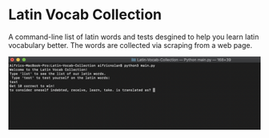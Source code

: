 # Latin Vocab Collection
 A command-line list of latin words and tests desgined to help you learn latin vocabulary better. The words are collected via scraping from a web page. 
 
 
 ![Current_state](https://github.com/afro-nolan/Latin-Vocab-Collection/blob/master/Latin-Vocab-Collection/Screenshot%202019-09-09%20at%2017.17.44.png)
